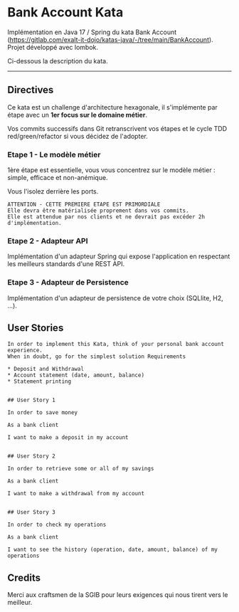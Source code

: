 # Bank Account Kata

Implémentation en Java 17 / Spring du kata Bank
Account (https://gitlab.com/exalt-it-dojo/katas-java/-/tree/main/BankAccount).
Projet développé avec lombok.

Ci-dessous la description du kata.

--------------------------------

## Directives

Ce kata est un challenge d'architecture hexagonale, il s'implémente par étape avec un **1er focus sur le domaine
métier**.

Vos commits successifs dans Git retranscrivent vos étapes et le cycle TDD red/green/refactor si vous décidez de
l'adopter.

### Etape 1 - Le modèle métier

1ère étape est essentielle, vous vous concentrez sur le modèle métier : simple, efficace et non-anémique.

Vous l'isolez derrière les ports.

```
ATTENTION - CETTE PREMIERE ETAPE EST PRIMORDIALE
Elle devra être matérialisée proprement dans vos commits.
Elle est attendue par nos clients et ne devrait pas excéder 2h d'implémentation.
```

### Etape 2 - Adapteur API

Implémentation d'un adapteur Spring qui expose l'application en respectant les meilleurs standards d'une REST API.

### Etape 3 - Adapteur de Persistence

Implémentation d'un adapteur de persistence de votre choix (SQLlite, H2, ...).

## User Stories

```
In order to implement this Kata, think of your personal bank account experience.
When in doubt, go for the simplest solution Requirements

* Deposit and Withdrawal
* Account statement (date, amount, balance)
* Statement printing
 

## User Story 1

In order to save money

As a bank client

I want to make a deposit in my account


## User Story 2

In order to retrieve some or all of my savings

As a bank client

I want to make a withdrawal from my account


## User Story 3

In order to check my operations

As a bank client

I want to see the history (operation, date, amount, balance) of my operations
```

## Credits

Merci aux craftsmen de la SGIB pour leurs exigences qui nous tirent vers le meilleur.
